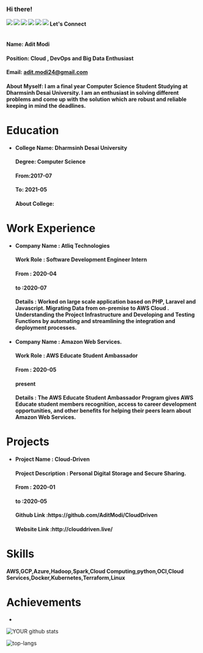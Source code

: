 ### Hi there!


<a href=https://www.facebook.com/> <img align="left" src="https://img.icons8.com/color/48/000000/facebook-new.png"></img></a>



<a href=http://linkedin.com/ > <img align="left" src="https://img.icons8.com/color/48/000000/linkedin.png"></img></a>


<a href=https://twitter.com/ > <img align="left" src="https://img.icons8.com/color/48/000000/twitter.png"></img></a>


<a href=https://www.instagram.com/ > <img align="left" src="https://img.icons8.com/color/48/000000/instagram-new.png"></img></a>


<a href=https://medium.com/ > <img align="left" src="https://img.icons8.com/color/48/000000/medium-monogram.png"></img></a>


<a href=Anything > <img align="left" src="https://img.icons8.com/color/48/000000/shrug-emoticon.png"></img></a>

#### Let's Connect<br>

#### <br>Name: Adit Modi

#### Position: Cloud , DevOps and Big Data Enthusiast

#### Email: adit.modi24@gmail.com

#### <h4>About Myself: I am a final year Computer Science Student Studying at Dharmsinh Desai University. I am an enthusiast in solving different problems and come up with the solution which are robust and reliable keeping in mind the deadlines.</h4>

# Education


 - <h4>College Name: Dharmsinh Desai University</h4>
    
    <h4>Degree: Computer Science</h4>
    
    <h4>From:2017-07</h4>
    
    <h4>To: 2021-05</h4>
    
    <h4>About College: </h4>

# Work Experience

<ul>
<li><h4> Company Name : Atliq Technologies </h4> 
  <h4> Work Role : Software Development Engineer Intern</h4> 
  <h4> From : 2020-04 </h4> 
  <h4> to :2020-07 </h4> 
  <h4> Details :
Worked on large scale application based on PHP, Laravel and Javascript.
Migrating Data from on-premise to AWS Cloud .
Understanding the Project Infrastructure and Developing and Testing Functions by automating and streamlining the integration and deployment processes.
</h4> 
</li></ul>

<ul>
<li><h4> Company Name : Amazon Web Services. </h4> 
  <h4> Work Role : 	AWS Educate Student Ambassador </h4> 
  <h4> From : 2020-05 </h4> 
  <h4> present </h4> 
  <h4> Details :
The AWS Educate Student Ambassador Program gives AWS Educate student members recognition, access to career development opportunities, and other benefits for helping their peers learn about Amazon Web Services. 
</h4> 
</li></ul>

# Projects

<ul>
<li> <h4>Project Name : Cloud-Driven</h4> 
<h4> Project Description : Personal Digital Storage and Secure Sharing.</h4> 
<h4>  From : 2020-01</h4> 
 <h4>  to :2020-05</h4> 
<h4>  Github Link :https://github.com/AditModi/CloudDriven</h4> 
<h4>  Website Link :http://clouddriven.live/</h4> 
 </li></ul>

# Skills

<h4>AWS,GCP,Azure,Hadoop,Spark,Cloud Computing,python,OCI,Cloud Services,Docker,Kubernetes,Terraform,Linux</h4>

# Achievements

<ul><li></li></ul>


![YOUR github stats](https://github-readme-stats.vercel.app/api?username=AditModi)

![top-langs](https://github-readme-stats.vercel.app/api/top-langs?username=AditModi)


